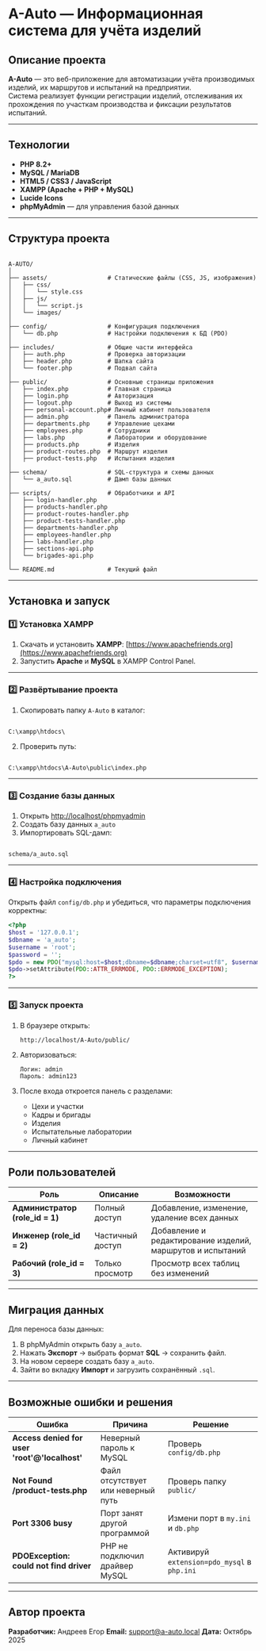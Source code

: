 # A-Auto — Информационная система для учёта изделий

## Описание проекта
**A-Auto** — это веб-приложение для автоматизации учёта производимых изделий, их маршрутов и испытаний на предприятии.  
Система реализует функции регистрации изделий, отслеживания их прохождения по участкам производства и фиксации результатов испытаний.

---

## Технологии
- **PHP 8.2+**
- **MySQL / MariaDB**
- **HTML5 / CSS3 / JavaScript**
- **XAMPP (Apache + PHP + MySQL)**
- **Lucide Icons**
- **phpMyAdmin** — для управления базой данных

---

## Структура проекта

```

A-AUTO/
│
├── assets/                 # Статические файлы (CSS, JS, изображения)
│   ├── css/
│   │   └── style.css
│   ├── js/
│   │   └── script.js
│   └── images/
│
├── config/                 # Конфигурация подключения
│   └── db.php              # Настройки подключения к БД (PDO)
│
├── includes/               # Общие части интерфейса
│   ├── auth.php            # Проверка авторизации
│   ├── header.php          # Шапка сайта
│   └── footer.php          # Подвал сайта
│
├── public/                 # Основные страницы приложения
│   ├── index.php           # Главная страница
│   ├── login.php           # Авторизация
│   ├── logout.php          # Выход из системы
│   ├── personal-account.php# Личный кабинет пользователя
│   ├── admin.php           # Панель администратора
│   ├── departments.php     # Управление цехами
│   ├── employees.php       # Сотрудники
│   ├── labs.php            # Лаборатории и оборудование
│   ├── products.php        # Изделия
│   ├── product-routes.php  # Маршрут изделия
│   ├── product-tests.php   # Испытания изделия
│
├── schema/                 # SQL-структура и схемы данных
│   └── a_auto.sql          # Дамп базы данных
│
├── scripts/                # Обработчики и API
│   ├── login-handler.php
│   ├── products-handler.php
│   ├── product-routes-handler.php
│   ├── product-tests-handler.php
│   ├── departments-handler.php
│   ├── employees-handler.php
│   ├── labs-handler.php
│   ├── sections-api.php
│   └── brigades-api.php
│
└── README.md               # Текущий файл

```

---

## Установка и запуск

### 1️⃣ Установка XAMPP
1. Скачать и установить **XAMPP**: [https://www.apachefriends.org](https://www.apachefriends.org)  
2. Запустить **Apache** и **MySQL** в XAMPP Control Panel.

---

### 2️⃣ Развёртывание проекта
1. Скопировать папку `A-Auto` в каталог:
```

C:\xampp\htdocs\

```
2. Проверить путь:
```

C:\xampp\htdocs\A-Auto\public\index.php

```

---

### 3️⃣ Создание базы данных
1. Открыть [http://localhost/phpmyadmin](http://localhost/phpmyadmin)  
2. Создать базу данных `a_auto`  
3. Импортировать SQL-дамп:
```

schema/a_auto.sql

````

---

### 4️⃣ Настройка подключения
Открыть файл `config/db.php` и убедиться, что параметры подключения корректны:
```php
<?php
$host = '127.0.0.1';
$dbname = 'a_auto';
$username = 'root';
$password = '';
$pdo = new PDO("mysql:host=$host;dbname=$dbname;charset=utf8", $username, $password);
$pdo->setAttribute(PDO::ATTR_ERRMODE, PDO::ERRMODE_EXCEPTION);
?>
````

---

### 5️⃣ Запуск проекта

1. В браузере открыть:

   ```
   http://localhost/A-Auto/public/
   ```
2. Авторизоваться:

   ```
   Логин: admin
   Пароль: admin123
   ```
3. После входа откроется панель с разделами:

   * Цехи и участки
   * Кадры и бригады
   * Изделия
   * Испытательные лаборатории
   * Личный кабинет

---

## Роли пользователей

| Роль                            | Описание         | Возможности                                                |
| ------------------------------- | ---------------- | ---------------------------------------------------------- |
| **Администратор (role_id = 1)** | Полный доступ    | Добавление, изменение, удаление всех данных                |
| **Инженер (role_id = 2)**       | Частичный доступ | Добавление и редактирование изделий, маршрутов и испытаний |
| **Рабочий (role_id = 3)**       | Только просмотр  | Просмотр всех таблиц без изменений                         |

---

## Миграция данных

Для переноса базы данных:

1. В phpMyAdmin открыть базу `a_auto`.
2. Нажать **Экспорт** → выбрать формат **SQL** → сохранить файл.
3. На новом сервере создать базу `a_auto`.
4. Зайти во вкладку **Импорт** и загрузить сохранённый `.sql`.

---

## Возможные ошибки и решения

| Ошибка                                        | Причина                            | Решение                                     |
| --------------------------------------------- | ---------------------------------- | ------------------------------------------- |
| **Access denied for user 'root'@'localhost'** | Неверный пароль к MySQL            | Проверь `config/db.php`                     |
| **Not Found /product-tests.php**              | Файл отсутствует или неверный путь | Проверь папку `public/`                     |
| **Port 3306 busy**                            | Порт занят другой программой       | Измени порт в `my.ini` и `db.php`           |
| **PDOException: could not find driver**       | PHP не подключил драйвер MySQL     | Активируй `extension=pdo_mysql` в `php.ini` |

---

## Автор проекта

**Разработчик:** Андреев Егор
**Email:** [support@a-auto.local](mailto:support@a-auto.local)
**Дата:** Октябрь 2025




